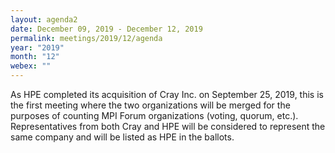 ```yaml
---
layout: agenda2
date: December 09, 2019 - December 12, 2019
permalink: meetings/2019/12/agenda
year: "2019"
month: "12"
webex: ""
---
```


As HPE completed its acquisition of Cray Inc. on September 25, 2019, this is the first meeting where
the two organizations will be merged for the purposes of counting MPI Forum organizations (voting,
quorum, etc.). Representatives from both Cray and HPE will be considered to represent the same
company and will be listed as HPE in the ballots.
